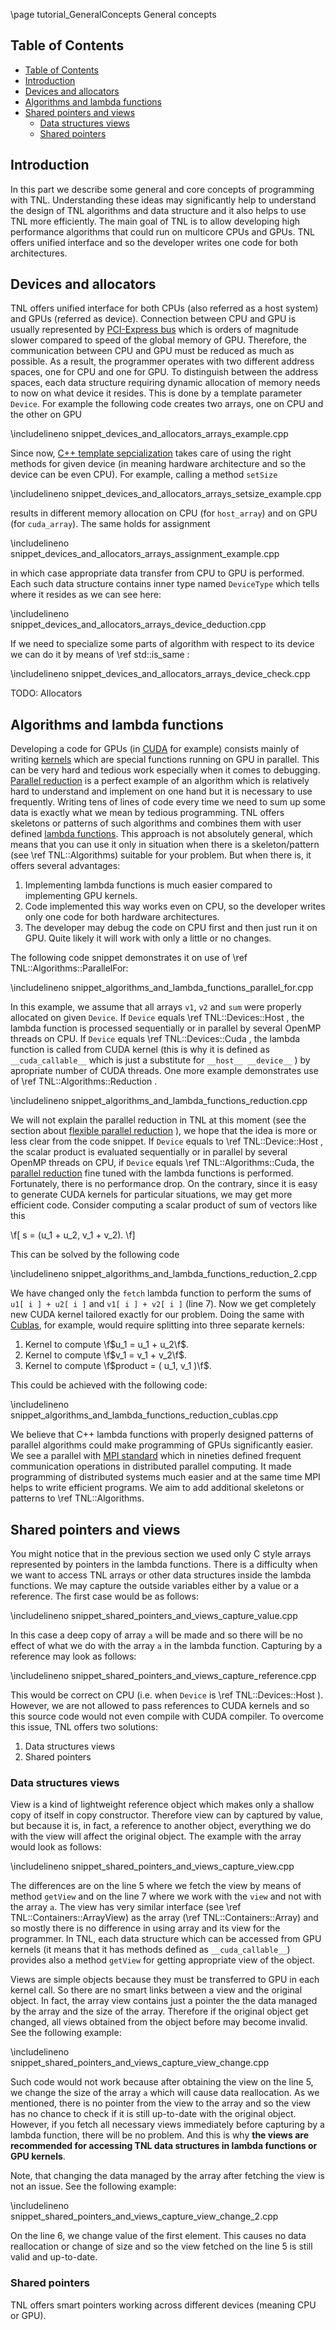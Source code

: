 \page tutorial_GeneralConcepts General concepts

## Table of Contents
- [Table of Contents](#table-of-contents)
- [Introduction](#introduction)
- [Devices and allocators<a name="devices-and-allocators"></a>](#devices-and-allocators)
- [Algorithms and lambda functions<a name="algorithms-and-lambda-functions"></a>](#algorithms-and-lambda-functions)
- [Shared pointers and views<a name="shared-pointers-and-views"></a>](#shared-pointers-and-views)
  - [Data structures views](#data-structures-views)
  - [Shared pointers](#shared-pointers)

## Introduction

In this part we describe some general and core concepts of programming with TNL. Understanding these ideas may significantly help to understand the design of TNL algorithms and data structure and it also helps to use TNL more efficiently. The main goal of TNL is to allow developing high performance algorithms that could run on multicore CPUs and GPUs. TNL offers unified interface and so the developer writes one code for both architectures.

## Devices and allocators<a name="devices-and-allocators"></a>

TNL offers unified interface for both CPUs (also referred as a host system) and GPUs (referred as device). Connection between CPU and GPU is usually represented by [PCI-Express bus](https://en.wikipedia.org/wiki/PCI_Express) which is orders of magnitude slower compared to speed of the global memory of GPU. Therefore, the communication between CPU and GPU must be reduced as much as possible. As a result, the programmer operates with two different address spaces, one for CPU and one for GPU. To distinguish between the address spaces, each data structure requiring dynamic allocation of memory needs to now on what device it resides. This is done by a template parameter `Device`. For example the following code creates two arrays, one on CPU and the other on GPU

\includelineno snippet_devices_and_allocators_arrays_example.cpp

Since now, [C++ template sepcialization](https://en.wikipedia.org/wiki/Partial_template_specialization) takes care of using the right methods for given device (in meaning hardware architecture and so the  device can be even CPU). For example, calling a method `setSize`

\includelineno snippet_devices_and_allocators_arrays_setsize_example.cpp

results in different memory allocation on CPU (for `host_array`) and on GPU (for `cuda_array`). The same holds for assignment

\includelineno snippet_devices_and_allocators_arrays_assignment_example.cpp

in which case appropriate data transfer from CPU to GPU is performed. Each such data structure contains inner type named `DeviceType` which tells where it resides as we can see here:

\includelineno snippet_devices_and_allocators_arrays_device_deduction.cpp

If we need to specialize some parts of algorithm with respect to its device we can do it by means of  \ref std::is_same :

\includelineno snippet_devices_and_allocators_arrays_device_check.cpp

TODO: Allocators

## Algorithms and lambda functions<a name="algorithms-and-lambda-functions"></a>

Developing a code for GPUs (in [CUDA](https://developer.nvidia.com/CUDA-zone) for example) consists mainly of writing [kernels](https://docs.nvidia.com/cuda/cuda-c-programming-guide/index.html#kernels) which are special functions running on GPU in parallel. This can be very hard and tedious work especially when it comes to debugging. [Parallel reduction](https://developer.download.nvidia.com/assets/cuda/files/reduction.pdf) is a perfect example of an algorithm which is relatively hard to understand and implement on one hand but it is necessary to use frequently. Writing tens of lines of code every time we need to sum up some data is exactly what we mean by tedious programming. TNL offers skeletons or patterns of such algorithms and combines them with user defined [lambda functions](https://en.cppreference.com/w/cpp/language/lambda). This approach is not absolutely general, which means that you can use it only in situation when there is a skeleton/pattern (see \ref TNL::Algorithms) suitable for your problem. But when there is, it offers several advantages:

1. Implementing lambda functions is much easier compared to implementing GPU kernels.
2. Code implemented this way works even on CPU, so the developer writes only one code for both hardware architectures.
3. The developer may debug the code on CPU first and then just run it on GPU. Quite likely it will work with only a little or no changes.

The following code snippet demonstrates it on use of \ref TNL::Algorithms::ParallelFor:

\includelineno snippet_algorithms_and_lambda_functions_parallel_for.cpp

In this example, we assume that all arrays `v1`, `v2` and `sum` were properly allocated on given `Device`. If `Device` equals \ref TNL::Devices::Host , the lambda function is processed sequentially or in parallel by several OpenMP threads on CPU. If `Device` equals \ref TNL::Devices::Cuda , the lambda function is called from CUDA kernel (this is why it is defined as `__cuda_callable__` which is just a substitute for `__host__ __device__` ) by apropriate number of CUDA threads. One more example demonstrates use of \ref TNL::Algorithms::Reduction .

\includelineno snippet_algorithms_and_lambda_functions_reduction.cpp

We will not explain the parallel reduction in TNL at this moment (see the section about [flexible parallel reduction](tutorial_ReductionAndScan.html#flexible_parallel_reduction) ), we hope that the idea is more or less clear from the code snippet. If `Device` equals to \ref TNL::Device::Host , the scalar product is evaluated sequentially or in parallel by several OpenMP threads on CPU, if `Device` equals \ref TNL::Algorithms::Cuda, the [parallel reduction](https://developer.download.nvidia.com/assets/cuda/files/reduction.pdf) fine tuned with the lambda functions is performed. Fortunately, there is no performance drop. On the contrary, since it is easy to generate CUDA kernels for particular situations, we may get more efficient code. Consider computing a scalar product of sum of vectors like this

\f[
s = (u_1 + u_2, v_1 + v_2).
\f]

This can be solved by the following code

\includelineno snippet_algorithms_and_lambda_functions_reduction_2.cpp

We have changed only the `fetch` lambda function to perform the sums of `u1[ i ] + u2[ i ]` and `v1[ i ] + v2[ i ]` (line 7). Now we get completely new CUDA kernel tailored exactly for our problem. Doing the same with [Cublas](https://developer.nvidia.com/cublas), for example, would require splitting into three separate kernels:

1. Kernel to compute \f$u_1 = u_1 + u_2\f$.
2. Kernel to compute \f$v_1 = v_1 + v_2\f$.
3. Kernel to compute \f$product = ( u_1, v_1 )\f$.

This could be achieved with the following code:

\includelineno snippet_algorithms_and_lambda_functions_reduction_cublas.cpp

We believe that C++ lambda functions with properly designed patterns of parallel algorithms could make programming of GPUs significantly easier. We see a parallel with [MPI standard](https://en.wikipedia.org/wiki/Message_Passing_Interface) which in nineties defined frequent communication operations in distributed parallel computing. It made programming of distributed systems much easier and at the same time MPI helps to write efficient programs. We aim to add additional skeletons or patterns to \ref TNL::Algorithms.

## Shared pointers and views<a name="shared-pointers-and-views"></a>

You might notice that in the previous section we used only C style arrays represented by pointers in the lambda functions. There is a difficulty when we want to access TNL arrays or other data structures inside the lambda functions. We may capture the outside variables either by a value or a reference. The first case would be as follows:

\includelineno snippet_shared_pointers_and_views_capture_value.cpp

In this case a deep copy of array `a` will be made and so there will be no effect of what we do with the array `a` in the lambda function. Capturing by a reference may look as follows:

\includelineno snippet_shared_pointers_and_views_capture_reference.cpp

This would be correct on CPU (i.e. when `Device` is \ref TNL::Devices::Host ). However, we are not allowed to pass references to CUDA kernels and so this source code would not even compile with CUDA compiler. To overcome this issue, TNL offers two solutions:

1. Data structures views
2. Shared pointers

### Data structures views

View is a kind of lightweight reference object which makes only a shallow copy of itself in copy constructor. Therefore view can by captured by value, but because it is, in fact, a reference to another object, everything we do with the view will affect the original object. The example with the array would look as follows:

\includelineno snippet_shared_pointers_and_views_capture_view.cpp

The differences are on the line 5 where we fetch the view by means of method `getView` and on the line 7 where we work with the `view` and not with the array `a`. The view has very similar interface (see \ref TNL::Containers::ArrayView) as the array (\ref TNL::Containers::Array) and so mostly there is no difference in using array and its view for the programmer. In TNL, each data structure which can be accessed from GPU kernels (it means that it has methods defined as `__cuda_callable__`) provides also a method `getView` for getting appropriate view of the object.

Views are simple objects because they must be transferred to GPU in each kernel call. So there are no smart links between a view and the original object. In fact, the array view contains just a pointer the the data managed by the array and the size of the array. Therefore if the original object get changed, all views obtained from the object before may become invalid. See the following example:

\includelineno snippet_shared_pointers_and_views_capture_view_change.cpp

Such code would not work because after obtaining the view on the line 5, we change the size of the array `a` which will cause data reallocation. As we mentioned, there is no pointer from the view to the array and so the view has no chance to check if it is still up-to-date with the original object. However, if you fetch all necessary views immediately before capturing by a lambda function, there will be no problem. And this is why **the views are recommended for accessing TNL data structures in lambda functions or GPU kernels**.

Note, that changing the data managed by the array after fetching the view is not an issue. See the following example:

\includelineno snippet_shared_pointers_and_views_capture_view_change_2.cpp

On the line 6, we change value of the first element. This causes no data reallocation or change of size and so the view fetched on the line 5 is still valid and up-to-date.

### Shared pointers

TNL offers smart pointers working across different devices (meaning CPU or GPU).